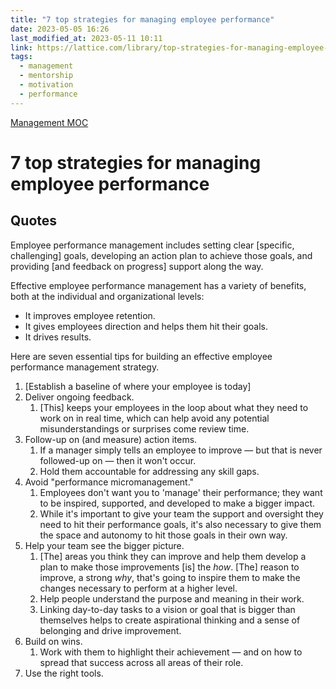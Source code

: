 ```yaml
---
title: "7 top strategies for managing employee performance"
date: 2023-05-05 16:26
last_modified_at: 2023-05-11 10:11
link: https://lattice.com/library/top-strategies-for-managing-employee-performance
tags:
  - management
  - mentorship
  - motivation
  - performance
---
```


[Management MOC](Management%20MOC.md)

# 7 top strategies for managing employee performance

## Quotes

Employee performance management includes setting clear \[specific, challenging\] goals, developing an action plan to achieve those goals, and providing \[and feedback on progress\] support along the way.

Effective employee performance management has a variety of benefits, both at the individual and organizational levels:

- It improves employee retention.
- It gives employees direction and helps them hit their goals.
- It drives results.

Here are seven essential tips for building an effective employee performance management strategy.

1. \[Establish a baseline of where your employee is today\]
2. Deliver ongoing feedback.
   1. \[This\] keeps your employees in the loop about what they need to work on in real time, which can help avoid any potential misunderstandings or surprises come review time.
3. Follow-up on (and measure) action items.
   1. If a manager simply tells an employee to improve — but that is never followed-up on — then it won't occur.
   2. Hold them accountable for addressing any skill gaps.
4. Avoid "performance micromanagement."
   1. Employees don't want you to 'manage' their performance; they want to be inspired, supported, and developed to make a bigger impact.
   2. While it's important to give your team the support and oversight they need to hit their performance goals, it's also necessary to give them the space and autonomy to hit those goals in their own way.
5. Help your team see the bigger picture.
   1. \[The\] areas you think they can improve and help them develop a plan to make those improvements \[is\] the *how*. \[The\] reason to improve, a strong *why*, that's going to inspire them to make the changes necessary to perform at a higher level.
   2. Help people understand the purpose and meaning in their work.
   3. Linking day-to-day tasks to a vision or goal that is bigger than themselves helps to create aspirational thinking and a sense of belonging and drive improvement.
6. Build on wins.
   1. Work with them to highlight their achievement — and on how to spread that success across all areas of their role.
7. Use the right tools.
